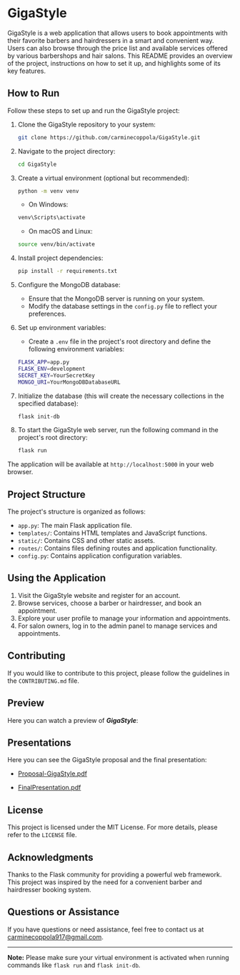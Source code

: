 # GigaStyle

GigaStyle is a web application that allows users to book appointments with their favorite barbers and hairdressers in a smart and convenient way. Users can also browse through the price list and available services offered by various barbershops and hair salons. This README provides an overview of the project, instructions on how to set it up, and highlights some of its key features.

## How to Run

Follow these steps to set up and run the GigaStyle project:

1. Clone the GigaStyle repository to your system:

    ```bash
    git clone https://github.com/carminecoppola/GigaStyle.git
    ```

2. Navigate to the project directory:

    ```bash
    cd GigaStyle
    ```

3. Create a virtual environment (optional but recommended):

    ```bash
    python -m venv venv
    ```

    - On Windows:

    ```bash
    venv\Scripts\activate
    ```

    - On macOS and Linux:

    ```bash
    source venv/bin/activate
    ```

4. Install project dependencies:

    ```bash
    pip install -r requirements.txt
    ```

5. Configure the MongoDB database:
    - Ensure that the MongoDB server is running on your system.
    - Modify the database settings in the `config.py` file to reflect your preferences.

6. Set up environment variables:
    - Create a `.env` file in the project's root directory and define the following environment variables:

    ```bash
    FLASK_APP=app.py
    FLASK_ENV=development
    SECRET_KEY=YourSecretKey
    MONGO_URI=YourMongoDBDatabaseURL
    ```

7. Initialize the database (this will create the necessary collections in the specified database):

    ```bash
    flask init-db
    ```

8. To start the GigaStyle web server, run the following command in the project's root directory:

    ```bash
    flask run
    ```

The application will be available at `http://localhost:5000` in your web browser.

## Project Structure

The project's structure is organized as follows:

- `app.py`: The main Flask application file.
- `templates/`: Contains HTML templates and JavaScript functions.
- `static/`: Contains CSS and other static assets.
- `routes/`: Contains files defining routes and application functionality.
- `config.py`: Contains application configuration variables.

## Using the Application

1. Visit the GigaStyle website and register for an account.
2. Browse services, choose a barber or hairdresser, and book an appointment.
3. Explore your user profile to manage your information and appointments.
4. For salon owners, log in to the admin panel to manage services and appointments.

## Contributing

If you would like to contribute to this project, please follow the guidelines in the `CONTRIBUTING.md` file.

## Preview

Here you can watch a preview of **_GigaStyle_**:

## Presentations

Here you can see the GigaStyle proposal and the final presentation:

- [Proposal-GigaStyle.pdf](https://github.com/carminecoppola/GigaStyle/files/13412028/Proposal-GigaStyle.pdf)

- [FinalPresentation.pdf](https://github.com/carminecoppola/GigaStyle/files/13412138/FinalPresentation.pdf)


## License

This project is licensed under the MIT License. For more details, please refer to the `LICENSE` file.

## Acknowledgments

Thanks to the Flask community for providing a powerful web framework. This project was inspired by the need for a convenient barber and hairdresser booking system.


## Questions or Assistance

If you have questions or need assistance, feel free to contact us at [carminecoppola917@gmail.com](mailto:your@email.com).

---

**Note:** Please make sure your virtual environment is activated when running commands like `flask run` and `flask init-db`.
